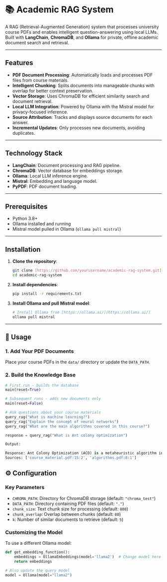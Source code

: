 # 📚 Academic RAG System

A RAG (Retrieval-Augmented Generation) system that processes university course PDFs and enables intelligent question-answering using local LLMs. Built with **LangChain**, **ChromaDB**, and **Ollama** for private, offline academic document search and retrieval.

---

## Features

* **PDF Document Processing**: Automatically loads and processes PDF files from course materials.
* **Intelligent Chunking**: Splits documents into manageable chunks with overlap for better context preservation.
* **Vector Storage**: Uses ChromaDB for efficient similarity search and document retrieval.
* **Local LLM Integration**: Powered by Ollama with the Mistral model for privacy-focused inference.
* **Source Attribution**: Tracks and displays source documents for each answer.
* **Incremental Updates**: Only processes new documents, avoiding duplicates.

---

## Technology Stack

* **LangChain**: Document processing and RAG pipeline.
* **ChromaDB**: Vector database for embeddings storage.
* **Ollama**: Local LLM inference engine.
* **Mistral**: Embedding and language model.
* **PyPDF**: PDF document loading.

---

## Prerequisites

* Python 3.8+
* Ollama installed and running
* Mistral model pulled in Ollama (`ollama pull mistral`)

---

## Installation

1.  **Clone the repository**:

    ```bash
    git clone [https://github.com/yourusername/academic-rag-system.git](https://github.com/yourusername/academic-rag-system.git)
    cd academic-rag-system
    ```

2.  **Install dependencies**:

    ```bash
    pip install -r requirements.txt
    ```

3.  **Install Ollama and pull Mistral model**:

    ```bash
    # Install Ollama from [https://ollama.ai/](https://ollama.ai/)
    ollama pull mistral
    ```

---

## 📖 Usage

### 1. Add Your PDF Documents

Place your course PDFs in the `data/` directory or update the `DATA_PATH`.

### 2. Build the Knowledge Base

```python
# First run - builds the database
main(reset=True)

# Subsequent runs - adds new documents only
main(reset=False)

# Ask questions about your course materials
query_rag("What is machine learning?")
query_rag("Explain the concept of neural networks")
query_rag("What are the main algorithms covered in this course?")

response = query_rag("What is Ant colony optimization")

Output:

Response: Ant Colony Optimization (ACO) is a metaheuristic algorithm inspired by the foraging behavior of ants...
Sources: ['course_material.pdf:15:2', 'algorithms.pdf:8:1']
```

## ⚙️ Configuration

### Key Parameters

* `CHROMA_PATH`: Directory for ChromaDB storage (default: `"chroma_test"`)
* `DATA_PATH`: Directory containing PDF files (default: `"."`)
* `chunk_size`: Text chunk size for processing (default: `800`)
* `chunk_overlap`: Overlap between chunks (default: `80`)
* `k`: Number of similar documents to retrieve (default: `5`)

### Customizing the Model

To use a different Ollama model:

```python
def get_embedding_function():
    embeddings = OllamaEmbeddings(model='llama2')  # Change model here
    return embeddings

# Also update the query model
model = Ollama(model="llama2")
